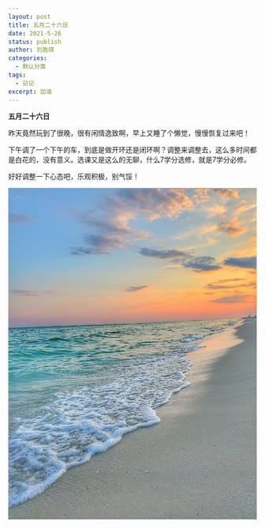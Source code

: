 ```yaml
---
layout: post
title: 五月二十六日
date: 2021-5-26
status: publish
author: 刘胜琪
categories: 
  - 默认分类
tags: 
  - 日记
excerpt: 加油
---
```




**五月二十六日**



昨天竟然玩到了很晚，很有闲情逸致啊，早上又睡了个懒觉，慢慢恢复过来吧！



下午调了一个下午的车，到底是做开环还是闭环啊？调整来调整去，这么多时间都是白花的，没有意义。选课又是这么的无聊，什么7学分选修，就是7学分必修。



好好调整一下心态吧，乐观积极，别气馁！

![](../myimages/2021_5_26.jpg)

